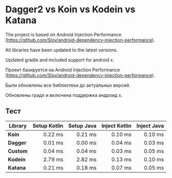 # Dagger2 vs Koin vs Kodein vs Katana

The project is based on Android Injection Performance (https://github.com/Sloy/android-dependency-injection-performance). 

All libraries have been updated to the latest versions. 

Updated gradle and included support for android x.


Проект базируется на Android Injection Performance (https://github.com/Sloy/android-dependency-injection-performance). 

Были обновлены все библиотеки до актуальных версий. 

Обновлены градл и включена поддержка андроид х.

## Тест

Library | Setup Kotlin | Setup Java | Inject Kotlin | Inject Java
--- | ---:| ---:| ---:| ---:
**Koin** | 0.22 ms | 0.21 ms  | 0.10 ms | 0.10 ms
**Dagger** | 0.01 ms | 0.00 ms  | 0.04 ms | 0.03 ms
**Custom** | 0.04 ms | 0.04 ms  | 0.03 ms | 0.05 ms
**Kodein** | 2.79 ms | 2.82 ms  | 0.13 ms | 0.10 ms
**Katana** | 0.21 ms | 0.18 ms  | 0.07 ms | 0.05 ms
